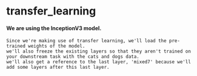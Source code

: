 # transfer_learning

#### We are using the InceptionV3 model.

    Since we're making use of transfer learning, we'll load the pre-trained weights of the model.
    we'll also freeze the existing layers so that they aren't trained on your downstream task with the cats and dogs data.
    we'll also get a reference to the last layer, 'mixed7' because we'll add some layers after this last layer.
